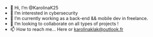 - 👋 Hi, I’m @KarolinaK25
- 👀 I’m interested in cybersecurity 
- 🌱 I’m currently working as a back-end && mobile dev in freelance.
- 💞️ I’m looking to collaborate on all types of projects ! 
- 📫 How to reach me... Here or karolinaklak@outlook.fr

<!---
KarolinaK25/KarolinaK25 is a ✨ special ✨ repository because its `README.md` (this file) appears on your GitHub profile.
You can click the Preview link to take a look at your changes.
--->

